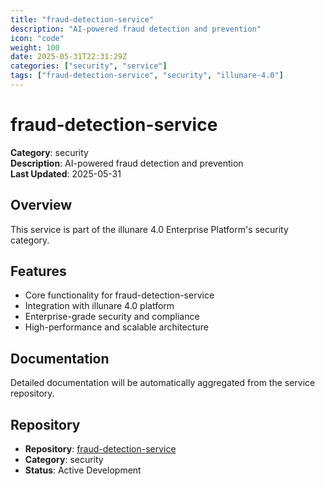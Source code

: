 ```yaml
---
title: "fraud-detection-service"
description: "AI-powered fraud detection and prevention"
icon: "code"
weight: 100
date: 2025-05-31T22:31:29Z
categories: ["security", "service"]
tags: ["fraud-detection-service", "security", "illunare-4.0"]
---
```


# fraud-detection-service

**Category**: security  
**Description**: AI-powered fraud detection and prevention  
**Last Updated**: 2025-05-31

## Overview

This service is part of the illunare 4.0 Enterprise Platform's security category.

## Features

- Core functionality for fraud-detection-service
- Integration with illunare 4.0 platform
- Enterprise-grade security and compliance
- High-performance and scalable architecture

## Documentation

Detailed documentation will be automatically aggregated from the service repository.

## Repository

- **Repository**: [fraud-detection-service](https://github.com/illunare-40/fraud-detection-service)
- **Category**: security
- **Status**: Active Development

